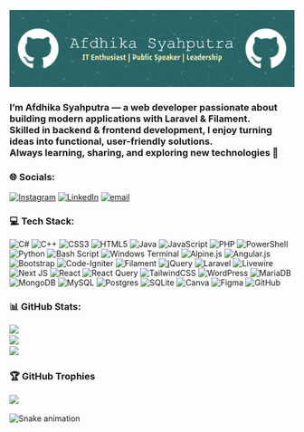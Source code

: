 ![Afdhika Syahputra](img/github-header-banner.png)

### I’m Afdhika Syahputra — a web developer passionate about building modern applications with Laravel & Filament.  <br>Skilled in backend & frontend development, I enjoy turning ideas into functional, user-friendly solutions.  <br>Always learning, sharing, and exploring new technologies 🚀<br>


### 🌐 Socials:
[![Instagram](https://img.shields.io/badge/Instagram-%23E4405F.svg?logo=Instagram&logoColor=white)](https://instagram.com/afdhika_syahputra) [![LinkedIn](https://img.shields.io/badge/LinkedIn-%230077B5.svg?logo=linkedin&logoColor=white)](https://linkedin.com/in/afdhika-syahputra) [![email](https://img.shields.io/badge/Email-D14836?logo=gmail&logoColor=white)](mailto:afdhikasyahputra) 

### 💻 Tech Stack:
![C#](https://img.shields.io/badge/c%23-%23239120.svg?style=for-the-badge&logo=csharp&logoColor=white) ![C++](https://img.shields.io/badge/c++-%2300599C.svg?style=for-the-badge&logo=c%2B%2B&logoColor=white) ![CSS3](https://img.shields.io/badge/css3-%231572B6.svg?style=for-the-badge&logo=css3&logoColor=white) ![HTML5](https://img.shields.io/badge/html5-%23E34F26.svg?style=for-the-badge&logo=html5&logoColor=white) ![Java](https://img.shields.io/badge/java-%23ED8B00.svg?style=for-the-badge&logo=openjdk&logoColor=white) ![JavaScript](https://img.shields.io/badge/javascript-%23323330.svg?style=for-the-badge&logo=javascript&logoColor=%23F7DF1E) ![PHP](https://img.shields.io/badge/php-%23777BB4.svg?style=for-the-badge&logo=php&logoColor=white) ![PowerShell](https://img.shields.io/badge/PowerShell-%235391FE.svg?style=for-the-badge&logo=powershell&logoColor=white) ![Python](https://img.shields.io/badge/python-3670A0?style=for-the-badge&logo=python&logoColor=ffdd54) ![Bash Script](https://img.shields.io/badge/bash_script-%23121011.svg?style=for-the-badge&logo=gnu-bash&logoColor=white) ![Windows Terminal](https://img.shields.io/badge/Windows%20Terminal-%234D4D4D.svg?style=for-the-badge&logo=windows-terminal&logoColor=white) ![Alpine.js](https://img.shields.io/badge/alpinejs-white.svg?style=for-the-badge&logo=alpinedotjs&logoColor=%238BC0D0) ![Angular.js](https://img.shields.io/badge/angular.js-%23E23237.svg?style=for-the-badge&logo=angularjs&logoColor=white) ![Bootstrap](https://img.shields.io/badge/bootstrap-%238511FA.svg?style=for-the-badge&logo=bootstrap&logoColor=white) ![Code-Igniter](https://img.shields.io/badge/CodeIgniter-%23EF4223.svg?style=for-the-badge&logo=codeIgniter&logoColor=white) ![Filament](https://img.shields.io/badge/Filament-FFAA00?style=for-the-badge&logoColor=%23000000) ![jQuery](https://img.shields.io/badge/jquery-%230769AD.svg?style=for-the-badge&logo=jquery&logoColor=white) ![Laravel](https://img.shields.io/badge/laravel-%23FF2D20.svg?style=for-the-badge&logo=laravel&logoColor=white) ![Livewire](https://img.shields.io/badge/livewire-%234e56a6.svg?style=for-the-badge&logo=livewire&logoColor=white) ![Next JS](https://img.shields.io/badge/Next-black?style=for-the-badge&logo=next.js&logoColor=white) ![React](https://img.shields.io/badge/react-%2320232a.svg?style=for-the-badge&logo=react&logoColor=%2361DAFB) ![React Query](https://img.shields.io/badge/-React%20Query-FF4154?style=for-the-badge&logo=react%20query&logoColor=white) ![TailwindCSS](https://img.shields.io/badge/tailwindcss-%2338B2AC.svg?style=for-the-badge&logo=tailwind-css&logoColor=white) ![WordPress](https://img.shields.io/badge/WordPress-%23117AC9.svg?style=for-the-badge&logo=WordPress&logoColor=white) ![MariaDB](https://img.shields.io/badge/MariaDB-003545?style=for-the-badge&logo=mariadb&logoColor=white) ![MongoDB](https://img.shields.io/badge/MongoDB-%234ea94b.svg?style=for-the-badge&logo=mongodb&logoColor=white) ![MySQL](https://img.shields.io/badge/mysql-4479A1.svg?style=for-the-badge&logo=mysql&logoColor=white) ![Postgres](https://img.shields.io/badge/postgres-%23316192.svg?style=for-the-badge&logo=postgresql&logoColor=white) ![SQLite](https://img.shields.io/badge/sqlite-%2307405e.svg?style=for-the-badge&logo=sqlite&logoColor=white) ![Canva](https://img.shields.io/badge/Canva-%2300C4CC.svg?style=for-the-badge&logo=Canva&logoColor=white) ![Figma](https://img.shields.io/badge/figma-%23F24E1E.svg?style=for-the-badge&logo=figma&logoColor=white) ![GitHub](https://img.shields.io/badge/github-%23121011.svg?style=for-the-badge&logo=github&logoColor=white)
### 📊 GitHub Stats:
![](https://github-readme-stats.vercel.app/api?username=afdhika&theme=tokyonight&hide_border=false&include_all_commits=true&count_private=false)<br/>
![](https://nirzak-streak-stats.vercel.app/?user=afdhika&theme=tokyonight&hide_border=false)<br/>
![](https://github-readme-stats.vercel.app/api/top-langs/?username=afdhika&theme=tokyonight&hide_border=false&include_all_commits=true&count_private=false&layout=compact)

### 🏆 GitHub Trophies
![](https://github-profile-trophy.vercel.app/?username=afdhika&theme=radical&no-frame=false&no-bg=true&margin-w=4)

<!-- ### 🔝 Top Contributed Repo
![](https://github-contributor-stats.vercel.app/api?username=afdhika&limit=5&theme=dark&combine_all_yearly_contributions=true)

---
[![](https://visitcount.itsvg.in/api?id=afdhika&icon=0&color=0)](https://visitcount.itsvg.in) -->

<img src="https://raw.githubusercontent.com/afdhika/afdhika/output/snake.svg" alt="Snake animation" />

<!-- Proudly created with GPRM ( https://gprm.itsvg.in ) -->

<!-- #### Skills
<img src="https://img.shields.io/badge/HTML5-E34F26?style=for-the-badge&logo=html5&logoColor=white" />
<img src="https://img.shields.io/badge/JavaScript-323330?style=for-the-badge&logo=javascript&logoColor=F7DF1E
" />
<img src="https://img.shields.io/badge/json-5E5C5C?style=for-the-badge&logo=json&logoColor=white
" />
<img src="https://img.shields.io/badge/Python-FFD43B?style=for-the-badge&logo=python&logoColor=blue
" />
<img src="https://img.shields.io/badge/CSS3-1572B6?style=for-the-badge&logo=css3&logoColor=white
" />
<img src="https://img.shields.io/badge/C%23-239120?style=for-the-badge&logo=csharp&logoColor=white
" />
<img src="https://img.shields.io/badge/Alpine%20JS-8BC0D0?style=for-the-badge&logo=alpinedotjs&logoColor=black
" />
<img src="https://img.shields.io/badge/Bootstrap-563D7C?style=for-the-badge&logo=bootstrap&logoColor=white
" />
<img src="https://img.shields.io/badge/Codeigniter-EF4223?style=for-the-badge&logo=codeigniter&logoColor=white
" />
<img src="https://img.shields.io/badge/Composer-885630?style=for-the-badge&logo=Composer&logoColor=white
" />
<img src="https://img.shields.io/badge/Font_Awesome-339AF0?style=for-the-badge&logo=fontawesome&logoColor=white
" />
<img src="https://img.shields.io/badge/jQuery-0769AD?style=for-the-badge&logo=jquery&logoColor=white
" />
<img src="https://img.shields.io/badge/Laragon-0E83CD?style=for-the-badge&logo=Laragon&logoColor=white
" />
<img src="https://img.shields.io/badge/Laravel-FF2D20?style=for-the-badge&logo=laravel&logoColor=white
" />
<img src="https://img.shields.io/badge/livewire-4e56a6?style=for-the-badge&logo=livewire&logoColor=white
" />
<img src="https://img.shields.io/badge/ngrok-140648?style=for-the-badge&logo=Ngrok&logoColor=white
" />
<img src="https://img.shields.io/badge/Xampp-F37623?style=for-the-badge&logo=xampp&logoColor=white
" />
<img src="https://img.shields.io/badge/ChatGPT-74aa9c?style=for-the-badge&logo=openai&logoColor=white
" />
<img src="https://img.shields.io/badge/Sqlite-003B57?style=for-the-badge&logo=sqlite&logoColor=white
" />
<img src="https://img.shields.io/badge/MySQL-005C84?style=for-the-badge&logo=mysql&logoColor=white
" />
<img src="https://img.shields.io/badge/Canva-%2300C4CC.svg?&style=for-the-badge&logo=Canva&logoColor=white
" />
<img src="https://img.shields.io/badge/Figma-F24E1E?style=for-the-badge&logo=figma&logoColor=white
" />
<img src="https://img.shields.io/badge/PostgreSQL-green?style=for-the-badge
" />
<img src="https://img.shields.io/badge/Tailwind_CSS-38B2AC?style=for-the-badge&logo=tailwind-css&logoColor=white
" />

#### Connect With Me
![https://instagram.com/afdhika_syahputra](https://img.shields.io/badge/Instagram-E4405F?style=for-the-badge&logo=instagram&logoColor=white
) ![https://www.linkedin.com/in/afdhika-syahputra-5b83b6318/](https://img.shields.io/badge/LinkedIn-0077B5?style=for-the-badge&logo=linkedin&logoColor=white
) ![https://wa.me/qr/N7K7JRO4PNW5P1](https://img.shields.io/badge/WhatsApp-25D366?style=for-the-badge&logo=WhatsApp&logoColor=white
) ![https://github.com/afdhika](https://img.shields.io/badge/GitHub-100000?style=for-the-badge&logo=github&logoColor=white
)

#### My Github Stats

![Afdhika's GitHub stats](https://github-readme-stats.vercel.app/api?username=afdhika&show_icons=true&theme=tokyonight) -->